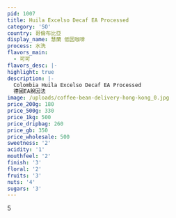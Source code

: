 ```yaml
---
pid: 1007
title: Huila Excelso Decaf EA Processed
category: 'SO'
country: 哥倫布比亞
display_name: 慧蘭 低因咖啡
process: 水洗
flavors_main:
  - 可可
flavors_desc: |-
highlight: true
description: |-
  Colombia Huila Excelso Decaf EA Processed
  德國EA脫因法
image: /uploads/coffee-bean-delivery-hong-kong_0.jpg
price_200g: 180
price_500g: 330
price_1kg: 500
price_dripbag: 260
price_gb: 350
price_wholesale: 500
sweetness: '2'
acidity: '1'
mouthfeel: '2'
finish: '3'
floral: '2'
fruits: '3'
nuts: '4'
sugars: '3'
---
```


5
